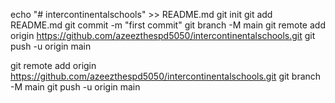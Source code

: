 echo "# intercontinentalschools" >> README.md
git init
git add README.md
git commit -m "first commit"
git branch -M main
git remote add origin https://github.com/azeezthespd5050/intercontinentalschools.git
git push -u origin main

git remote add origin https://github.com/azeezthespd5050/intercontinentalschools.git
git branch -M main
git push -u origin main